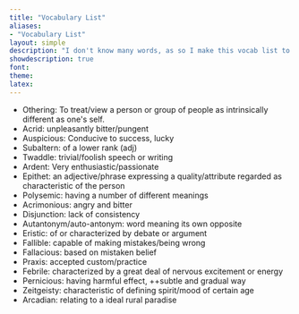```yaml
---
title: "Vocabulary List"
aliases:
- "Vocabulary List"
layout: simple
description: "I don't know many words, as so I make this vocab list to expand my vocab."
showdescription: true
font: 
theme: 
latex: 
---
```


- Othering: To treat/view a person or group of people as intrinsically different as one's self.
- Acrid: unpleasantly bitter/pungent 
- Auspicious: Conducive to success, lucky
- Subaltern: of a lower rank (adj)
- Twaddle: trivial/foolish speech or writing
- Ardent: Very enthusiastic/passionate
- Epithet: an adjective/phrase expressing a quality/attribute regarded as characteristic of the person
- Polysemic: having a number of different meanings
- Acrimonious: angry and bitter
- Disjunction: lack of consistency
- Autantonym/auto-antonym: word meaning its own opposite
- Eristic: of or characterized by debate or argument
- Fallible: capable of making mistakes/being wrong
- Fallacious: based on mistaken belief
- Praxis: accepted custom/practice
- Febrile: characterized by a great deal of nervous excitement or energy
- Pernicious: having harmful effect, ++subtle and gradual way
- Zeitgeisty: characteristic of defining spirit/mood of certain age
- Arcadian: relating to a ideal rural paradise
